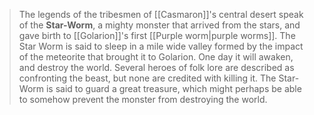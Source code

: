 > The legends of the tribesmen of [[Casmaron]]'s central desert speak of the **Star-Worm**, a mighty monster that arrived from the stars, and gave birth to [[Golarion]]'s first [[Purple worm|purple worms]].
> The Star Worm is said to sleep in a mile wide valley formed by the impact of the meteorite that brought it to Golarion. One day it will awaken, and destroy the world.
> Several heroes of folk lore are described as confronting the beast, but none are credited with killing it. The Star-Worm is said to guard a great treasure, which might perhaps be able to somehow prevent the monster from destroying the world. 








